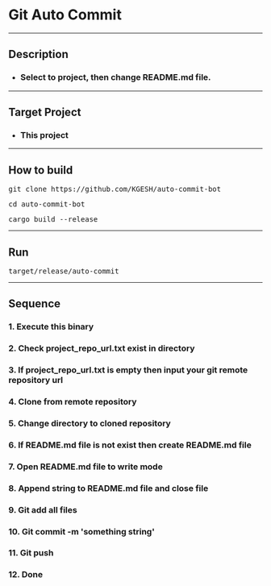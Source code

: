 # Git Auto Commit

---

## Description

- ### Select to project, then change README.md file.

---

## Target Project

- ### This project


---

## How to build

<pre>git clone https://github.com/KGESH/auto-commit-bot</pre>

<pre>cd auto-commit-bot</pre>

<pre>cargo build --release</pre>

---

## Run

<pre>target/release/auto-commit</pre>

---

## Sequence

### 1. Execute this binary
### 2. Check project_repo_url.txt exist in directory
### 3. If project_repo_url.txt is empty then input your git remote repository url
### 4. Clone from remote repository
### 5. Change directory to cloned repository
### 6. If README.md file is not exist then create README.md file
### 7. Open README.md file to write mode
### 8. Append string to README.md file and close file
### 9. Git add all files
### 10. Git commit -m 'something string'
### 11. Git push
### 12. Done
